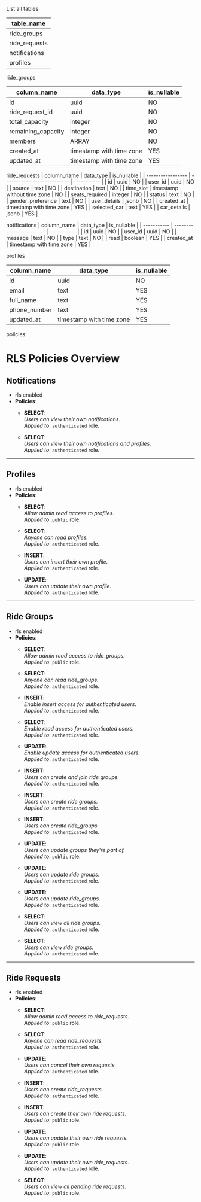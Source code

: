 List all tables:

| table_name    |
| ------------- |
| ride_groups   |
| ride_requests |
| notifications |
| profiles      |


ride_groups

| column_name        | data_type                | is_nullable |
| ------------------ | ------------------------ | ----------- |
| id                 | uuid                     | NO          |
| ride_request_id    | uuid                     | NO          |
| total_capacity     | integer                  | NO          |
| remaining_capacity | integer                  | NO          |
| members            | ARRAY                    | NO          |
| created_at         | timestamp with time zone | YES         |
| updated_at         | timestamp with time zone | YES         |

ride_requests
| column_name       | data_type                   | is_nullable |
| ----------------- | --------------------------- | ----------- |
| id                | uuid                        | NO          |
| user_id           | uuid                        | NO          |
| source            | text                        | NO          |
| destination       | text                        | NO          |
| time_slot         | timestamp without time zone | NO          |
| seats_required    | integer                     | NO          |
| status            | text                        | NO          |
| gender_preference | text                        | NO          |
| user_details      | jsonb                       | NO          |
| created_at        | timestamp with time zone    | YES         |
| selected_car      | text                        | YES         |
| car_details       | jsonb                       | YES         |

notifications
| column_name | data_type                | is_nullable |
| ----------- | ------------------------ | ----------- |
| id          | uuid                     | NO          |
| user_id     | uuid                     | NO          |
| message     | text                     | NO          |
| type        | text                     | NO          |
| read        | boolean                  | YES         |
| created_at  | timestamp with time zone | YES         |

profiles

| column_name  | data_type                | is_nullable |
| ------------ | ------------------------ | ----------- |
| id           | uuid                     | NO          |
| email        | text                     | YES         |
| full_name    | text                     | YES         |
| phone_number | text                     | YES         |
| updated_at   | timestamp with time zone | YES         |


policies:
# **RLS Policies Overview**

## **Notifications**
- rls enabled 
- **Policies**:
  - **SELECT**:  
    *Users can view their own notifications.*  
    *Applied to*: `authenticated` role.  

  - **SELECT**:  
    *Users can view their own notifications and profiles.*  
    *Applied to*: `authenticated` role.  

---

## **Profiles**
- rls enabled 
- **Policies**:
  - **SELECT**:  
    *Allow admin read access to profiles.*  
    *Applied to*: `public` role.  

  - **SELECT**:  
    *Anyone can read profiles.*  
    *Applied to*: `authenticated` role.  

  - **INSERT**:  
    *Users can insert their own profile.*  
    *Applied to*: `authenticated` role.  

  - **UPDATE**:  
    *Users can update their own profile.*  
    *Applied to*: `authenticated` role.  

---

## **Ride Groups**
- rls enabled 
- **Policies**:
  - **SELECT**:  
    *Allow admin read access to ride_groups.*  
    *Applied to*: `public` role.  

  - **SELECT**:  
    *Anyone can read ride_groups.*  
    *Applied to*: `authenticated` role.  

  - **INSERT**:  
    *Enable insert access for authenticated users.*  
    *Applied to*: `authenticated` role.  

  - **SELECT**:  
    *Enable read access for authenticated users.*  
    *Applied to*: `authenticated` role.  

  - **UPDATE**:  
    *Enable update access for authenticated users.*  
    *Applied to*: `authenticated` role.  

  - **INSERT**:  
    *Users can create and join ride groups.*  
    *Applied to*: `authenticated` role.  

  - **INSERT**:  
    *Users can create ride groups.*  
    *Applied to*: `authenticated` role.  

  - **INSERT**:  
    *Users can create ride_groups.*  
    *Applied to*: `authenticated` role.  

  - **UPDATE**:  
    *Users can update groups they're part of.*  
    *Applied to*: `public` role.  

  - **UPDATE**:  
    *Users can update ride groups.*  
    *Applied to*: `authenticated` role.  

  - **UPDATE**:  
    *Users can update ride_groups.*  
    *Applied to*: `authenticated` role.  

  - **SELECT**:  
    *Users can view all ride groups.*  
    *Applied to*: `authenticated` role.  

  - **SELECT**:  
    *Users can view ride groups.*  
    *Applied to*: `authenticated` role.  

---

## **Ride Requests**
- rls enabled 
- **Policies**:
  - **SELECT**:  
    *Allow admin read access to ride_requests.*  
    *Applied to*: `public` role.  

  - **SELECT**:  
    *Anyone can read ride_requests.*  
    *Applied to*: `authenticated` role.  

  - **UPDATE**:  
    *Users can cancel their own requests.*  
    *Applied to*: `authenticated` role.  

  - **INSERT**:  
    *Users can create ride_requests.*  
    *Applied to*: `authenticated` role.  

  - **INSERT**:  
    *Users can create their own ride requests.*  
    *Applied to*: `public` role.  

  - **UPDATE**:  
    *Users can update their own ride requests.*  
    *Applied to*: `public` role.  

  - **UPDATE**:  
    *Users can update their own ride_requests.*  
    *Applied to*: `authenticated` role.  

  - **SELECT**:  
    *Users can view all pending ride requests.*  
    *Applied to*: `public` role.  
